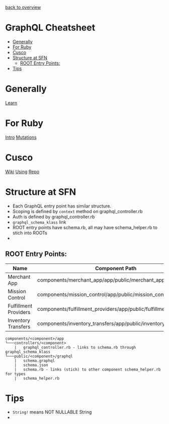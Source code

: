 [back to overview](/../..)

# GraphQL Cheatsheet<!-- omit in toc -->

- [Generally](#generally)
- [For Ruby](#for-ruby)
- [Cusco](#cusco)
- [Structure at SFN](#structure-at-sfn)
    - [ROOT Entry Points:](#root-entry-points)
- [Tips](#tips)

# Generally
[Learn](https://graphql.org/learn/queries/)

# For Ruby
[Intro](https://graphql-ruby.org/fields/introduction.html)
[Mutations](https://graphql-ruby.org/mutations/mutation_root.html)

# Cusco
[Wiki](https://cusco.docs.shopify.io/)
[Using](https://development.shopify.io/engineering/developing_at_Shopify/apis/consuming/cusco)
[Repo](https://github.com/Shopify/cusco)

# Structure at SFN
- Each GraphQL entry point has similar structure.
- Scoping is defined by `context` method on graphql_controller.rb
- Auth is defined by graphql_controller.rb
- `graphql_schema_klass` link
- ROOT entry points have schema.rb, all may have schema_helper.rb to stich into ROOTs
-
## ROOT Entry Points:
| Name | Component Path | Scoped By | Auth |
| ------------ | -------------- | --------- | ---------- |
| Merchant App | components/merchant_app/app/public/merchant_app | shop | shop admin |
| Mission Control | components/mission_control/app/public/mission_control | all shops/all fulfillment_orders | internal |
| Fulfillment Providers | components/fulfillment_providers/app/public/fulfillment_providers | fulfillment_center | http |
| Inventory Transfers | components/inventory_transfers/app/public/inventory_transfers | N/A | http |
```
components/<component>/app
└───controllers/<component>
    |   graphql_controller.rb - links to schema.rb through graphql_schema_klass
└───public/<component>/graphql
    |   schema.graphql
    |   schema.json
    |   schema.rb - links (stich) to other component schema_helper.rb for types
    |   schema_helper.rb
```

# Tips
- `String!` means NOT NULLABLE String
-
